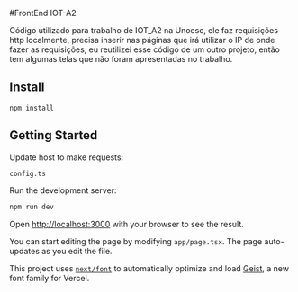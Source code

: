 #FrontEnd IOT-A2

Código utilizado para trabalho de IOT_A2 na Unoesc, ele faz requisições http localmente, precisa inserir nas páginas que irá utilizar o IP de onde fazer as requisições, eu reutilizei esse código de um outro projeto, então tem algumas telas que não foram apresentadas no trabalho.

## Install

```
npm install
```

## Getting Started

Update host to make requests:
```
config.ts
```

Run the development server:

```bash
npm run dev
```

Open [http://localhost:3000](http://localhost:3000) with your browser to see the result.

You can start editing the page by modifying `app/page.tsx`. The page auto-updates as you edit the file.

This project uses [`next/font`](https://nextjs.org/docs/app/building-your-application/optimizing/fonts) to automatically optimize and load [Geist](https://vercel.com/font), a new font family for Vercel.
